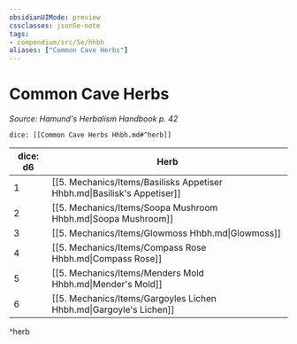 ```yaml
---
obsidianUIMode: preview
cssclasses: json5e-note
tags:
- compendium/src/5e/hhbh
aliases: ["Common Cave Herbs"]
---
```

# Common Cave Herbs
*Source: Hamund's Herbalism Handbook p. 42* 

`dice: [[Common Cave Herbs Hhbh.md#^herb]]`

| dice: d6 | Herb |
|----------|------|
| 1 | [[5. Mechanics/Items/Basilisks Appetiser Hhbh.md\|Basilisk's Appetiser]] |
| 2 | [[5. Mechanics/Items/Soopa Mushroom Hhbh.md\|Soopa Mushroom]] |
| 3 | [[5. Mechanics/Items/Glowmoss Hhbh.md\|Glowmoss]] |
| 4 | [[5. Mechanics/Items/Compass Rose Hhbh.md\|Compass Rose]] |
| 5 | [[5. Mechanics/Items/Menders Mold Hhbh.md\|Mender's Mold]] |
| 6 | [[5. Mechanics/Items/Gargoyles Lichen Hhbh.md\|Gargoyle's Lichen]] |
^herb